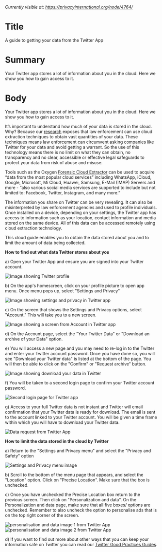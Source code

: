 *Currently visible at: https://privacyinternational.org/node/4764/*

# Title
A guide to getting your data from the Twitter App

# Summary
Your Twitter app stores a lot of information about you in the cloud. Here we show you how to gain access to it.

# Body
Your Twitter app stores a lot of information about you in the cloud. Here we show you how to gain access to it.

It’s important to understand how much of your data is stored in the cloud. Why? Because our [research](https://privacyinternational.org/long-read/3300/cloud-extraction-technology-secret-tech-lets-government-agencies-collect-masses-data) exposes that law enforcement can use cloud extraction techniques to obtain vast quantities of your data. These techniques means law enforcement can circumvent asking companies like Twitter for your data and avoid getting a warrant. So the use of this technology means there is no limit on what they can obtain, no transparency and no clear, accessible or effective legal safeguards to protect your data from risk of abuse and misuse.


Tools such as the Oxygen [Forensic Cloud Extractor](https://www.oxygen-forensic.com/uploads/press_kit/OFDv141ReleaseNotes.pdf) can be used to acquire “data from the most popular cloud services” including WhatsApp, iCloud, Google, Microsoft, Mi Cloud, Huawei, Samsung, E-Mail (IMAP) Servers and more - “also various social media services are supported to include but not limited to: Facebook, Twitter, Instagram, and many more.”

The information you share on Twitter can be very revealing. It can also be misinterpreted by law enforcement agencies and used to profile individuals. Once installed on a device, depending on your settings, the Twitter app has access to information such as your location, contact information and media stored on the same device. All of this data can be accessed remotely using cloud extraction technology.

This cloud guide enables you to obtain the data stored about you and to limit the amount of data being collected.

**How to find out what data Twitter stores about you**

a) Open your Twitter App and ensure you are signed into your Twitter account.

![Image showing Twitter profile](../../images/Cloud-Guides/Twitter/Twitter1.png?raw=true)

b) On the app's homescreen, click on your profile picture to open app menu. Once menu pops up, select "Settings and Privacy"

![Image showing settings and privacy in Twitter app](../../images/Cloud-Guides/Twitter/Twitter2.png?raw=true)

c) On the screen that shows the Settings and Privacy options, select "Account." This will take you to a new screen.

![Image showing a screen from Account in Twitter app](../../images/Cloud-Guides/Twitter/Twitter3.png?raw=true)

d) On the Account page, select the "Your Twitter Data" or "Download an archive of your Data" option. 

e) You will access a new page and you may need to re-log in to the Twitter and enter your Twitter account password. Once you have done so, you will see "Download your Twitter data" is listed at the bottom of the page. You will then be able to click on the "Confirm" or "Request archive" button.

![Image showing download your data in Twitter](../../images/Cloud-Guides/Twitter/Twitter5.png?raw=true)

f) You will be taken to a second login page to confirm your Twitter account password.

![Second login page for Twitter app](../../images/Cloud-Guides/Twitter/Twitter6.png?raw=true)

g) Access to your full Twitter data is not instant and Twitter will email confirmation that your Twitter data is ready for download. The email is sent to the account linked to your Twitter account. You will be given a time frame within which you will have to download your Twitter data.

![Data request from Twitter App](../../images/Cloud-Guides/Twitter/Twitter6_0.png?raw=true)

**How to limit the data stored in the cloud by Twitter**

a) Return to the "Settings and Privacy menu" and select the "Privacy and Safety" option

![Settings and Privacy menu image](../../images/Cloud-Guides/Twitter/Twitter7.png?raw=true)

b) Scroll to the bottom of the menu page that appears, and select the "Location" option. Click on "Precise Location". Make sure that the box is unchecked.

c) Once you have unchecked the Precise Location box return to the previous screen. Then click on "Personalization and data". On the Personalization and data page, make sure that all five boxes/ options are unchecked. Remember to also uncheck the option to personalise ads that is on the top right corner of the screen.

![personalisation and data image 1 from Twitter App](../../images/Cloud-Guides/Twitter/Twitter8.png?raw=true)
![personalisation and data image 2 from Twitter App](../../images/Cloud-Guides/Twitter/Twitter9.png?raw=true)

d) If you want to find out more about other ways that you can keep your information safe on Twitter you can read our [Twitter Good Practices Guides](https://privacyinternational.org/guide-step/4092/twitter-good-practices).
